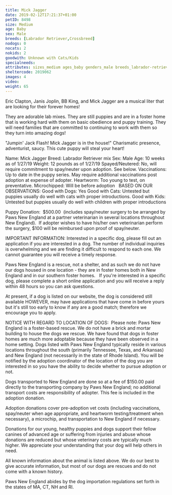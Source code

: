 ```yaml
---
title: Mick Jagger
date: 2019-02-12T17:21:37+01:00
petID: 8498
size: Medium
age: Baby
sex: Male
breeds: [Labrador Retriever,Crossbreed]
nodogs: 0
nocats: 2
nokids: 2
goodwith: Unknown with Cats/Kids
specialneeds: 
attributes: sizes_medium ages_baby genders_male breeds_labrador-retriever breeds_crossbreed 
sheltercode: 2019062
images: 4
video: 
weight: 65
---
```


Eric Clapton, Janis Joplin, BB King, and Mick Jagger are a musical liter that are looking for their forever homes! 

They are adorable lab mixes. They are still puppies and are in a foster home that is working hard with them on basic obedience and puppy training. They will need families that are committed to continuing to work with them so they turn into amazing dogs!

"Jumpin' Jack Flash! Mick Jagger is in the house!" Charismatic presence, adventurist, saucy. This cute puppy will steal your heart! 


Name: Mick Jagger
Breed: Labrador Retriever mix
Sex: Male
Age: 10 weeks as of 1/27/19
Weight: 12 pounds as of 1/27/19
Spayed/Neutered: No, will require commitment to spay/neuter upon adoption. See below.
Vaccinations: Up to date in the puppy series. May require additional vaccinations post adoption at expense of adopter.
Heartworm: Too young to test, on preventative.
Microchipped: Will be before adoption
&#160;
BASED ON OUR OBSERVATIONS:
Good with Dogs: Yes
Good with Cats: Untested but puppies usually do well with cats with proper introductions.
Good with Kids: Untested but puppies usually do well with children with proper introductions 


Puppy Donation: &#160;$500.00 &#160;(includes spay/neuter surgery to be arranged by Paws New England at a partner veterinarian in several locations throughout New England).&#160; If adopter wishes to have his/her own veterinarian perform the surgery, $100 will be reimbursed upon proof of spay/neuter.


IMPORTANT INFORMATION:
Interested in a specific dog, please fill out an application if you are interested in a dog. The number of individual inquiries is overwhelming and we are finding it difficult to respond to each one. We cannot guarantee you will receive a timely response.

Paws New England is a rescue, not a shelter, and as such we do not have our dogs housed in one location - they are in foster homes both in New England and in our southern foster homes. &#160; If you're interested in a specific dog, please complete a short online application and you will receive a reply within 48 hours so you can ask questions.

At present, if a dog is listed on our website, the dog is considered still available HOWEVER, may have applications that have come in before yours but it's still too early to know if any are a good match; therefore we encourage you to apply.


NOTICE WITH REGARD TO LOCATION OF DOGS: &#160;Please note: Paws New England is a foster-based rescue. We do not have a brick and mortar building to house the dogs we rescue. We have found that dogs in foster homes are much more adoptable because they have been observed in a home setting. Dogs listed with Paws New England typically reside in various locations throughout the south (primarily Tennessee, Texas, and Arkansas) and New England (not necessarily in the state of Rhode Island). You will be notified by the adoption coordinator of the location of the dog you are interested in so you have the ability to decide whether to pursue adoption or not.

Dogs transported to New England are done so at a fee of $150.00 paid directly to the transporting company by Paws New England; no additional transport costs are responsibility of adopter. This fee is included in the adoption donation.

Adoption donations cover pre-adoption vet costs (including vaccinations, spay/neuter when age appropriate, and heartworm testing/treatment when necessary), a microchip, and transportation to New England if necessary.

Donations for our young, healthy puppies and dogs support their fellow canines of advanced age or suffering from injuries and abuse whose donations are reduced but whose veterinary costs are typically much higher. We appreciate your understanding that your dog will help others in need.

All known information about the animal is listed above. We do our best to give accurate information, but most of our dogs are rescues and do not come with a known history.

Paws New England abides by the dog importation regulations set forth in the states of MA, CT, NH and RI.